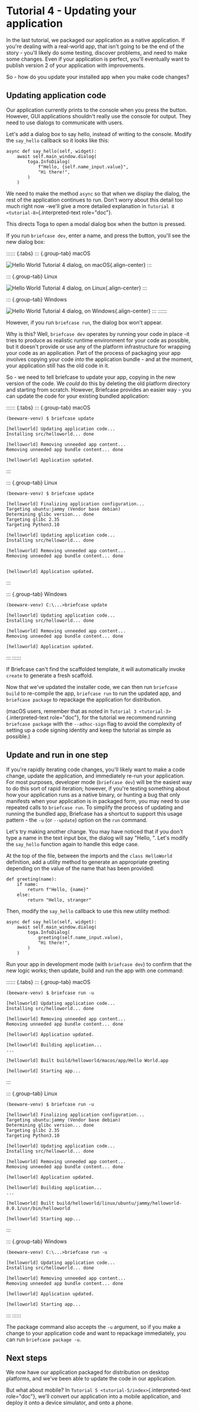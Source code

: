 # Tutorial 4 - Updating your application

In the last tutorial, we packaged our application as a native application. If
you\'re dealing with a real-world app, that isn\'t going to be the end of the
story - you\'ll likely do some testing, discover problems, and need to make some
changes. Even if your application is perfect, you\'ll eventually want to publish
version 2 of your application with improvements.

So - how do you update your installed app when you make code changes?

## Updating application code

Our application currently prints to the console when you press the button.
However, GUI applications shouldn\'t really use the console for output. They
need to use dialogs to communicate with users.

Let\'s add a dialog box to say hello, instead of writing to the console. Modify
the `say_hello` callback so it looks like this:

    async def say_hello(self, widget):
        await self.main_window.dialog(
            toga.InfoDialog(
                f"Hello, {self.name_input.value}",
                "Hi there!",
            )
        )

We need to make the method `async` so that when we display the dialog, the rest
of the application continues to run. Don\'t worry about this detail too much
right now -we\'ll give a more detailed explanation in `Tutorial 8
<tutorial-8>`{.interpreted-text role="doc"}.

This directs Toga to open a modal dialog box when the button is pressed.

If you run `briefcase dev`, enter a name, and press the button, you\'ll see the
new dialog box:

:::::: {.tabs} ::: {.group-tab} macOS

![Hello World Tutorial 4 dialog, on
macOS](images/macOS/tutorial-4.png){.align-center} :::

::: {.group-tab} Linux

![Hello World Tutorial 4 dialog, on
Linux](images/linux/tutorial-4.png){.align-center} :::

::: {.group-tab} Windows

![Hello World Tutorial 4 dialog, on
Windows](images/windows/tutorial-4.png){.align-center} ::: ::::::

However, if you run `briefcase run`, the dialog box won\'t appear.

Why is this? Well, `briefcase dev` operates by running your code in place -it
tries to produce as realistic runtime environment for your code as possible, but
it doesn\'t provide or use any of the platform infrastructure for wrapping your
code as an application. Part of the process of packaging your app involves
copying your code *into* the application bundle - and at the moment, your
application still has the old code in it.

So - we need to tell briefcase to update your app, copying in the new version of
the code. We *could* do this by deleting the old platform directory and starting
from scratch. However, Briefcase provides an easier way - you can update the
code for your existing bundled application:

:::::: {.tabs} ::: {.group-tab} macOS

``` console
(beeware-venv) $ briefcase update

[helloworld] Updating application code...
Installing src/helloworld... done

[helloworld] Removing unneeded app content...
Removing unneeded app bundle content... done

[helloworld] Application updated.
```
:::

::: {.group-tab} Linux

``` console
(beeware-venv) $ briefcase update

[helloworld] Finalizing application configuration...
Targeting ubuntu:jammy (Vendor base debian)
Determining glibc version... done
Targeting glibc 2.35
Targeting Python3.10

[helloworld] Updating application code...
Installing src/helloworld... done

[helloworld] Removing unneeded app content...
Removing unneeded app bundle content... done


[helloworld] Application updated.
```
:::

::: {.group-tab} Windows

``` doscon
(beeware-venv) C:\...>briefcase update

[helloworld] Updating application code...
Installing src/helloworld... done

[helloworld] Removing unneeded app content...
Removing unneeded app bundle content... done

[helloworld] Application updated.
```
::: ::::::

If Briefcase can\'t find the scaffolded template, it will automatically invoke
`create` to generate a fresh scaffold.

Now that we\'ve updated the installer code, we can then run `briefcase build` to
re-compile the app, `briefcase run` to run the updated app, and `briefcase
package` to repackage the application for distribution.

(macOS users, remember that as noted in `Tutorial 3
<tutorial-3>`{.interpreted-text role="doc"}, for the tutorial we recommend
running `briefcase package` with the `--adhoc-sign` flag to avoid the complexity
of setting up a code signing identity and keep the tutorial as simple as
possible.)

## Update and run in one step

If you\'re rapidly iterating code changes, you\'ll likely want to make a code
change, update the application, and immediately re-run your application. For
most purposes, developer mode (`briefcase dev`) will be the easiest way to do
this sort of rapid iteration; however, if you\'re testing something about how
your application runs as a native binary, or hunting a bug that only manifests
when your application is in packaged form, you may need to use repeated calls to
`briefcase run`. To simplify the process of updating and running the bundled
app, Briefcase has a shortcut to support this usage pattern - the `-u` (or
`--update`) option on the `run` command.

Let\'s try making another change. You may have noticed that if you don\'t type a
name in the text input box, the dialog will say \"Hello, \". Let\'s modify the
`say_hello` function again to handle this edge case.

At the top of the file, between the imports and the `class HelloWorld`
definition, add a utility method to generate an appropriate greeting depending
on the value of the name that has been provided:

    def greeting(name):
        if name:
            return f"Hello, {name}"
        else:
            return "Hello, stranger"

Then, modify the `say_hello` callback to use this new utility method:

    async def say_hello(self, widget):
        await self.main_window.dialog(
            toga.InfoDialog(
                greeting(self.name_input.value),
                "Hi there!",
            )
        )

Run your app in development mode (with `briefcase dev`) to confirm that the new
logic works; then update, build and run the app with one command:

:::::: {.tabs} ::: {.group-tab} macOS

``` console
(beeware-venv) $ briefcase run -u

[helloworld] Updating application code...
Installing src/helloworld... done

[helloworld] Removing unneeded app content...
Removing unneeded app bundle content... done

[helloworld] Application updated.

[helloworld] Building application...
...

[helloworld] Built build/helloworld/macos/app/Hello World.app

[helloworld] Starting app...
```
:::

::: {.group-tab} Linux

``` console
(beeware-venv) $ briefcase run -u

[helloworld] Finalizing application configuration...
Targeting ubuntu:jammy (Vendor base debian)
Determining glibc version... done
Targeting glibc 2.35
Targeting Python3.10

[helloworld] Updating application code...
Installing src/helloworld... done

[helloworld] Removing unneeded app content...
Removing unneeded app bundle content... done

[helloworld] Application updated.

[helloworld] Building application...
...

[helloworld] Built build/helloworld/linux/ubuntu/jammy/helloworld-0.0.1/usr/bin/helloworld

[helloworld] Starting app...
```
:::

::: {.group-tab} Windows

``` doscon
(beeware-venv) C:\...>briefcase run -u

[helloworld] Updating application code...
Installing src/helloworld... done

[helloworld] Removing unneeded app content...
Removing unneeded app bundle content... done

[helloworld] Application updated.

[helloworld] Starting app...
```
::: ::::::

The package command also accepts the `-u` argument, so if you make a change to
your application code and want to repackage immediately, you can run `briefcase
package -u`.

## Next steps

We now have our application packaged for distribution on desktop platforms, and
we\'ve been able to update the code in our application.

But what about mobile? In `Tutorial 5 <tutorial-5/index>`{.interpreted-text
role="doc"}, we\'ll convert our application into a mobile application, and
deploy it onto a device simulator, and onto a phone.
